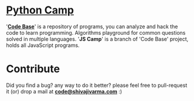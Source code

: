 [Python Camp](http://shivajivarma.com/code-base/js-camp)
=============

'__[Code Base](http://shivajivarma.com/code-base)__' is a repository of programs, you can analyze and hack the code to learn programming. Algorithms playground for common questions solved in multiple languages. '__JS Camp__' is a branch of 'Code Base' project, holds all JavaScript programs.

Contribute
==========
Did you find a bug? any way to do it better? please feel free to pull-request it (or) drop a mail at **code@shivajivarma.com** :)
